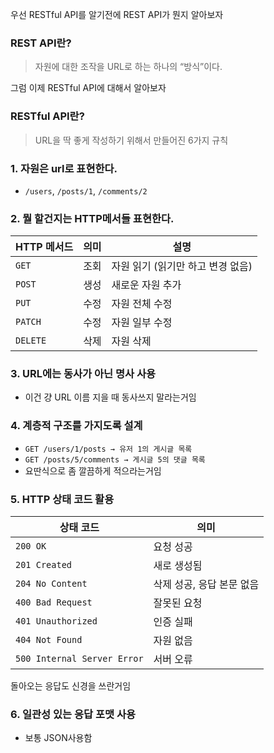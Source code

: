 우선 RESTful API를 알기전에 REST API가 뭔지 알아보자

### REST API란?

> 자원에 대한 조작을 URL로 하는 하나의 “방식”이다.

그럼 이제 RESTful API에 대해서 알아보자

### RESTful API란?

> URL을 딱 좋게 작성하기 위해서 만들어진 6가지 규칙

### 1. 자원은 url로 표현한다.

- `/users`, `/posts/1`, `/comments/2`

### 2. 뭘 할건지는 HTTP메서들 표현한다.

|HTTP 메서드|의미|설명|
|---|---|---|
|`GET`|조회|자원 읽기 (읽기만 하고 변경 없음)|
|`POST`|생성|새로운 자원 추가|
|`PUT`|수정|자원 전체 수정|
|`PATCH`|수정|자원 일부 수정|
|`DELETE`|삭제|자원 삭제|

### 3. URL에는 동사가 아닌 명사 사용

- 이건 걍 URL 이름 지을 때 동사쓰지 말라는거임

### 4. 계층적 구조를 가지도록 설계

- `GET /users/1/posts → 유저 1의 게시글 목록`
- `GET /posts/5/comments → 게시글 5의 댓글 목록`
- 요딴식으로 좀 깔끔하게 적으라는거임

### **5. HTTP 상태 코드 활용**

|상태 코드|의미|
|---|---|
|`200 OK`|요청 성공|
|`201 Created`|새로 생성됨|
|`204 No Content`|삭제 성공, 응답 본문 없음|
|`400 Bad Request`|잘못된 요청|
|`401 Unauthorized`|인증 실패|
|`404 Not Found`|자원 없음|
|`500 Internal Server Error`|서버 오류|

돌아오는 응답도 신경을 쓰란거임

### **6. 일관성 있는 응답 포맷 사용**

- 보통 JSON사용함